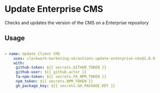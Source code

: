 # Update Enterprise CMS

Checks and updates the version of the CMS on a Enterprise repository

## Usage

```yaml

- name: Update Client CMS
    uses: clockwork-marketing-uk/actions-update-enterprise-cms@1.0.0
    with:
     github-token: ${{ secrets.GITHUB_TOKEN }}
     github-user: ${{ github.actor }}
     fa-npm-token: ${{ secrets.FA_NPM_TOKEN }}
     npm_token: ${{ secrets.NPM_TOKEN }}
     gh_package_key: ${{ secrets.GH_PACKAGE_KEY }}

```
